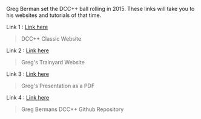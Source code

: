 Greg Berman set the DCC++ ball rolling in 2015. These links will take you to his websites and tutorials of that time. 

Link 1 : [Link here](https://sites.google.com/site/dccppsite/)
>DCC++ Classic Website

Link 2 : [Link here](https://gregstrainyard.com)
>Greg's Trainyard Website

Link 3 : [Link here](https://gregstrainyard.com/wp-content/uploads/2017/05/dcc_pp.pdf)
>Greg's Presentation as a PDF

Link 4 : [Link here](https://github.com/DccPlusPlus)
>Greg Bermans DCC++ Github Repository
